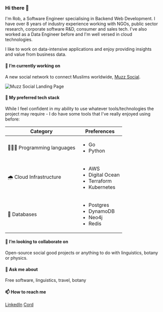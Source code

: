 ### Hi there 👋

I'm Rob, a Software Engineer specialising in Backend Web Development. I have over 8 years of industry experience working with NGOs, public sector research, corporate software R&D, consumer and sales tech. I've also worked as a Data Engineer before and I'm well versed in cloud technologies.

I like to work on data-intensive applications and enjoy providing insights and value from business data.

#### 🔭 I’m currently working on

A new social network to connect Muslims worldwide, [Muzz Social](https://muzz.com/en-US/social/).

![Muzz Social Landing Page](https://github.com/shinroo/shinroo/assets/15915453/f1e41f73-954f-4642-81f7-c4441347db80)

#### 🦾 My preferred tech stack

While I feel confident in my ability to use whatever tools/technologies the project may require - I do have some tools that I've really enjoyed using before:

|Category|Preferences|
|---|---|
|👨🏻‍💻 Programming languages|<ul><li>Go</li><li>Python</li></ul>|
|🌧️ Cloud Infrastructure|<ul><li>AWS</li><li>Digital Ocean</li><li>Terraform</li><li>Kubernetes</li></ul>|
|💾 Databases|<ul><li>Postgres</li><li>DynamoDB</li><li>Neo4j</li><li>Redis</li></ul>|

#### 👯 I’m looking to collaborate on

Open-source social good projects or anything to do with linguistics, botany or physics.

#### 💬 Ask me about

Free software, linguistics, travel, botany

#### 📫 How to reach me

[LinkedIn](https://www.linkedin.com/in/robertfocke/) [Cord](https://cord.co/candidate/account/u/candidate/50287)
